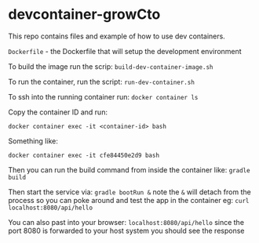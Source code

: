 # devcontainer-growCto

This repo contains files and example of how to use dev 
containers.

`Dockerfile` - the Dockerfile that will setup the development environment

To build the image run the scrip:
`build-dev-container-image.sh`

To run the container, run the script:
`run-dev-container.sh`

To ssh into the running container run:
`docker container ls`

Copy the container ID and run:
```
docker container exec -it <container-id> bash
```
Something like:

```
docker container exec -it cfe84450e2d9 bash
```

Then you can run the build command from inside the container like:
`gradle build`

Then start the service via:
`gradle bootRun &`
note the `&` will detach from the process so you can poke around
and test the app in the container eg:
`curl localhost:8080/api/hello`

You can also past into your browser:
`localhost:8080/api/hello`
since the port 8080 is forwarded to your host system you should see the response

